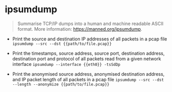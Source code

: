 # ipsumdump
> Summarise TCP/IP dumps into a human and machine readable ASCII format.
> More information: <https://manned.org/ipsumdump>.

- Print the source and destination IP addresses of all packets in a pcap file
`ipsumdump --src --dst {{path/to/file.pcap}}`

- Print the timestamps, source address, source port, destination address, destination port and protocol of all packets read from a given network interface
`ipsumdump --interface {{eth0}} -tsSdDp`

- Print the anonymised source address, anonymised destination address, and IP packet length of all packets in a pcap file
`ipsumdump --src --dst --length --anonymize {{path/to/file.pcap}}`
